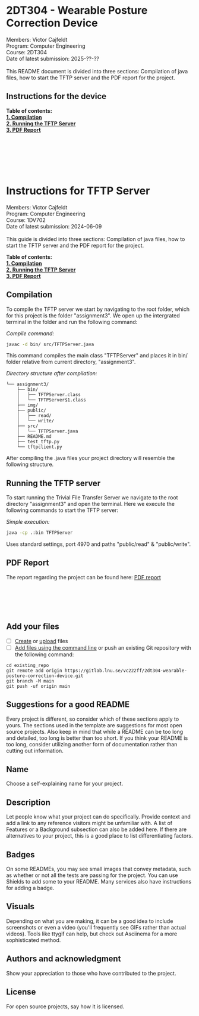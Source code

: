 # 2DT304 - Wearable Posture Correction Device
Members: Victor Cajfeldt <br>
Program: Computer Engineering<br>
Course: 2DT304<br>
Date of latest submission: 2025-??-??<br>
<br>
This README document is divided into three sections: Compilation of java files, how to start the TFTP server and the PDF report for the project.


## Instructions for the device

**Table of contents:** <br>
[**1. Compilation**](#compilation) <br> 
[**2. Running the TFTP Server**](#running-the-tftp-server)<br> 
[**3. PDF Report**](#pdf-report) <br>



<br><br><br><br><br>








# Instructions for TFTP Server 
Members: Victor Cajfeldt <br>
Program: Computer Engineering<br>
Course: 1DV702<br>
Date of latest submission: 2024-06-09<br>
<br>
This guide is divided into three sections: Compilation of java files, how to start the TFTP server and the PDF report for the project.

**Table of contents:** <br>
[**1. Compilation**](#compilation) <br> 
[**2. Running the TFTP Server**](#running-the-tftp-server)<br> 
[**3. PDF Report**](#pdf-report) <br>


## Compilation
To compile the TFTP server we start by navigating to the root folder, which for this project is the folder "assignment3". We open up the intergrated terminal in the folder and run the following command:<br>


*Compile command:*
```bash 
javac -d bin/ src/TFTPServer.java
```
This command compiles the main class "TFTPServer" and places it in bin/ folder relative from current directory, "assignment3".


*Directory structure after compilation:*
```ascii
└── assignment3/
    ├── bin/
    │   ├── TFTPServer.class
    │   └── TFTPServer$1.class
    ├── img/
    ├── public/
    │   ├── read/
    │   └── write/
    ├── src/
    │   └── TFTPServer.java
    ├── README.md
    ├── test_tftp.py
    └── tftpclient.py
```
After compiling the .java files your project directory will resemble the following structure.


## Running the TFTP server
To start running the Trivial File Transfer Server we navigate to the root directory "assignment3" and open the terminal. Here we execute the following commands to start the TFTP server:


*Simple execution:*
```bash
java -cp .:bin TFTPServer
```
Uses standard settings, port 4970 and paths "public/read" & "public/write".

## PDF Report
The report regarding the project can be found here: 
[PDF report](vc222ff_1dv701_assign3.docx.pdf)

<br><br><br><br>


## Add your files

- [ ] [Create](https://docs.gitlab.com/ee/user/project/repository/web_editor.html#create-a-file) or [upload](https://docs.gitlab.com/ee/user/project/repository/web_editor.html#upload-a-file) files
- [ ] [Add files using the command line](https://docs.gitlab.com/ee/gitlab-basics/add-file.html#add-a-file-using-the-command-line) or push an existing Git repository with the following command:

```
cd existing_repo
git remote add origin https://gitlab.lnu.se/vc222ff/2dt304-wearable-posture-correction-device.git
git branch -M main
git push -uf origin main
```






## Suggestions for a good README
Every project is different, so consider which of these sections apply to yours. The sections used in the template are suggestions for most open source projects. Also keep in mind that while a README can be too long and detailed, too long is better than too short. If you think your README is too long, consider utilizing another form of documentation rather than cutting out information.

## Name
Choose a self-explaining name for your project.

## Description
Let people know what your project can do specifically. Provide context and add a link to any reference visitors might be unfamiliar with. A list of Features or a Background subsection can also be added here. If there are alternatives to your project, this is a good place to list differentiating factors.

## Badges
On some READMEs, you may see small images that convey metadata, such as whether or not all the tests are passing for the project. You can use Shields to add some to your README. Many services also have instructions for adding a badge.

## Visuals
Depending on what you are making, it can be a good idea to include screenshots or even a video (you'll frequently see GIFs rather than actual videos). Tools like ttygif can help, but check out Asciinema for a more sophisticated method.

## Authors and acknowledgment
Show your appreciation to those who have contributed to the project.

## License
For open source projects, say how it is licensed.
